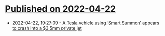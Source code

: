 # [Published on 2022-04-22](index.md)

* [2022-04-22, 19:27:09](https://news.ycombinator.com/item?id=31126854) - [A Tesla vehicle using ‘Smart Summon’ appears to crash into a $3.5mm private jet](https://www.theverge.com/2022/4/22/23037654/tesla-crash-private-jet-reddit-video-smart-summon)
